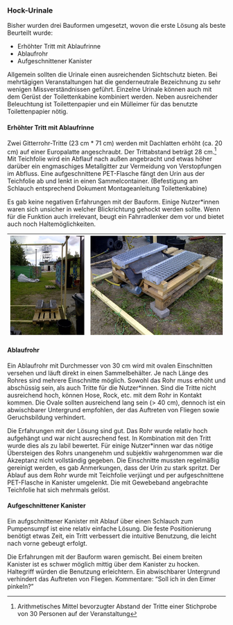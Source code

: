 ### Hock-Urinale

Bisher wurden drei Bauformen umgesetzt, wovon die erste Lösung als beste Beurteilt wurde:

* Erhöhter Tritt mit Ablaufrinne
* Ablaufrohr
* Aufgeschnittener Kanister

Allgemein sollten die Urinale einen ausreichenden Sichtschutz bieten. Bei mehrtägigen Veranstaltungen hat die genderneutrale Bezeichnung zu sehr wenigen Missverständnissen geführt. Einzelne Urinale können auch mit dem Gerüst der Toilettenkabine kombiniert werden. Neben ausreichender Beleuchtung ist Toilettenpapier und ein Mülleimer für das benutzte Toilettenpapier nötig.

#### Erhöhter Tritt mit Ablaufrinne

Zwei Gitterrohr-Tritte \(23 cm \* 71 cm\) werden mit Dachlatten erhöht \(ca. 20 cm\) auf einer Europalatte angeschraubt. Der Trittabstand beträgt 28 cm.[^1] Mit Teichfolie wird ein Abflauf nach außen angebracht und etwas höher darüber ein engmaschiges Metallgitter zur Vermeidung von Verstopfungen im Abfluss. Eine aufgeschnittene PET-Flasche fängt den Urin aus der Teichfolie ab und lenkt in einen Sammelcontainer. \(Befestigung am Schlauch entsprechend Dokument Montageanleitung Toilettenkabine\)

Es gab keine negativen Erfahrungen mit der Bauform. Einige Nutzer\*innen waren sich unsicher in welcher Blickrichtung gehockt werden sollte. Wenn für die Funktion auch irrelevant, beugt ein Fahrradlenker dem vor und bietet auch noch Haltemöglichkeiten.

| ![](/assets/Bild_Hockurinal_vorne_09-2015.jpg)​ | ![](/assets/Bild_Hockurinal_hinten_09-2015.jpg) |
| :--- | :--- |


#### 

#### Ablaufrohr

Ein Ablaufrohr mit Durchmesser von 30 cm wird mit ovalen Einschnitten versehen und läuft direkt in einen Sammelbehälter. Je nach Länge des Rohres sind mehrere Einschnitte möglich. Sowohl das Rohr muss erhöht und abschüssig sein, als auch Tritte für die Nutzer\*innen. Sind die Tritte nicht ausreichend hoch, können Hose, Rock, etc. mit dem Rohr in Kontakt kommen. Die Ovale sollten ausreichend lang sein \(&gt; 40 cm\), dennoch ist ein abwischbarer Untergrund empfohlen, der das Auftreten von Fliegen sowie Geruchsbildung verhindert.

Die Erfahrungen mit der Lösung sind gut. Das Rohr wurde relativ hoch aufgehängt und war nicht ausrechend fest. In Kombination mit den Tritt wurde dies als zu labil bewertet. Für einige Nutzer\*innen war das nötige Übersteigen des Rohrs unangenehm und subjektiv wahrgenommen war die Akzeptanz nicht vollständig gegeben. Die Einschnitte mussten regelmäßig gereinigt werden, es gab Anmerkungen, dass der Urin zu stark spritzt. Der Ablauf aus dem Rohr wurde mit Teichfolie verjüngt und per aufgeschnittene PET-Flasche in Kanister umgelenkt. Die mit Gewebeband angebrachte Teichfolie hat sich mehrmals gelöst.



#### Aufgeschnittener Kanister

Ein aufgschnittener Kanister mit Ablauf über einen Schlauch zum Pumpensumpf ist eine relativ einfache Lösung. Die feste Positionierung benötigt etwas Zeit, ein Tritt verbessert die intuitive Benutzung, die leicht nach vorne gebeugt erfolgt.

Die Erfahrungen mit der Bauform waren gemischt. Bei einem breiten Kanister ist es schwer möglich mittig über dem Kanister zu hocken. Haltegriff würden die Benutzung erleichtern. Ein abwischbarer Untergrund verhindert das Auftreten von Fliegen. Kommentare: “Soll ich in den Eimer pinkeln?”

[^1]: Arithmetisches Mittel bevorzugter Abstand der Tritte einer Stichprobe von 30 Personen auf der Veranstaltung

